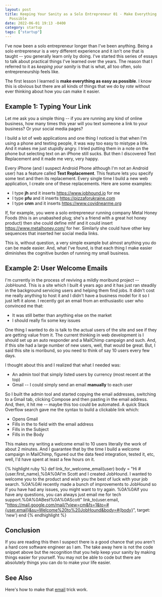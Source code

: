 ```yaml
---
layout: post
title: Keeping Your Sanity as a Solo Entrepreneur 01 - Make Everything as Easy as
  Possible
date: 2022-06-01 19:13 -0400
category: startup
tags: ["startup"]
---
```

I've now been a solo entrepreneur longer than I've been anything.  Being a solo entrepreneur is a very different experience and it isn't one that is taught -- you generally learn only by doing.  I've started this series of essays to talk about practical things I've learned over the years.  The reason that I referred to it as *keeping your sanity* is that is what, all too often, solo entrepreneurship feels like.

The first lesson I learned is **make everything as easy as possible**.  I know this is obvious but there are all kinds of things that we do by *rote* without ever thinking about how you can make it easier.

## Example 1: Typing Your Link

Let me ask you a simple thing -- if you are running any kind of online business, how many times this year will you text someone a link to your business? Or your social media pages?

I build a lot of web applications and one thing I noticed is that when I'm using a phone and texting people, it was way too easy to mistype a link.  And it makes me just stupidly angry.  I tried putting them in a note on the phone but selecting text on an iPhone still sucks.  But then I discovered Text Replacement and it made me very, very happy.

Every iPhone (and I suspect Android Phone although I'm not an Android user) has a feature called **Text Replacement**.  This feature lets you specify some text and then its replacement.  Every single time I build a new web application, I create one of these replacements.  Here are some examples:

* I type **jh** and it inserts https://www.jobhound.io for me
* I type **pfu** and it inserts https://pizzaforukraine.com 
* I type **cnm** and it inserts https://www.covidnearme.org 

If, for example, you were a solo entrepreneur running company Metal Honey Foods (this is an unabashed plug; she's a friend with a great hot honey product) then she could define mhf and it could insert https://www.metalhoney.com/ for her.  Similarly she could have other key sequences that inserted her social media links.

This is, without question, a very simple example but almost anything you do can be made easier.  And, what I've found, is that each thing I make easier diminishes the cognitive burden of running my small business.

## Example 2: User Welcome Emails

I'm currently in the process of reviving a mildly moribund project -- JobHound.  This is a site which I built 4 years ago and it has just ran steadily in the background servicing users and helping them find jobs.  It didn't cost me really anything to host it and I didn't have a business model for it so I just left it alone.  I recently got an email from an enthusiastic user who convinced me that:

* It was still better than anything else on the market
* I should really fix some key issues

One thing I wanted to do is talk to the actual users of the site and see if they are getting value from it.  The current thinking in web development is I should set up an auto responder and a MailChimp campaign and such.  And, if this site had a large number of new users, well, that would be great.  But, I said this site is moribund, so you need to think of say 10 users every few days.

I thought about this and I realized that what I needed was:

* An admin tool that simply listed users by currency (most recent at the top)
* Gmail -- I could simply send an email **manually** to each user

So I built the admin tool and started copying the email addresses, switching to a Gmail tab, clicking Compose and then pasting in the email address.  And, then, it hit me -- maybe this too could be automated.  A quick Stack Overflow search gave me the syntax to build a clickable link which:

* Opens Gmail
* Fills in the to field with the email address
* Fills in the Subject
* Fills in the Body

This makes my writing a welcome email to 10 users literally the work of about 2 minutes.  And I guarantee that by the time I build a welcome campaign in MailChimp, figured out the data feed integration, tested it, etc, well, I'd have spent at least a few hours on it.

{% highlight ruby %}
 def link_for_welcome_email(user)
    body = "Hi #{user.first_name},%0A%0AI'm Scott and I created JobHound. I wanted to welcome you to the product and wish you the best of luck with your job search.  %0A%0AI recently made a bunch of improvements to JobHound so if you have had any issues, you might want to try again.  %0A%0AIf you have any questions, you can always just email me for tech support.%0A%0ABest%0A%0AScott"
    link_to(user.email, "https://mail.google.com/mail/?view=cm&fs=1&to=#{user.email}&su=Welcome%20to%20JobHound&body=#{body}", target: 'new')
  end
{% endhighlight %}

## Conclusion

If you are reading this then I suspect there is a good chance that you aren't a hard core software engineer as I am.  The take away here is not the code snippet above but the recognition that you help keep your sanity by making things easier for yourself.  You may not be able to code but there are absolutely things you can do to make your life easier.

## See Also

Here's how to make that [email](https://stackoverflow.com/questions/6548570/url-to-compose-a-message-in-gmail-with-full-gmail-interface-and-specified-to-b) trick work.
